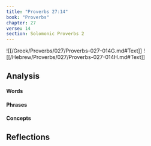 ```yaml
---
title: "Proverbs 27:14"
book: "Proverbs"
chapter: 27
verse: 14
section: Solomonic Proverbs 2
---
```

![[/Greek/Proverbs/027/Proverbs-027-014G.md#Text]]
![[/Hebrew/Proverbs/027/Proverbs-027-014H.md#Text]]

## Analysis

#### Words

#### Phrases

#### Concepts

## Reflections
